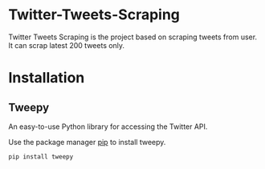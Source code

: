 # Twitter-Tweets-Scraping
Twitter Tweets Scraping is the project based on scraping tweets from user.
It can scrap latest 200 tweets only.

# Installation

## Tweepy
An easy-to-use Python library for accessing the Twitter API.

Use the package manager [pip](https://pypi.org/project/tweepy/) to install tweepy.
```bash
pip install tweepy
```
